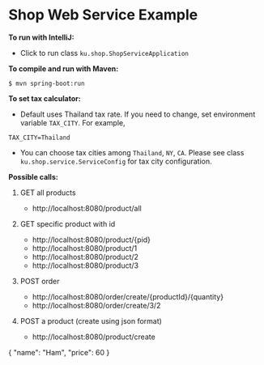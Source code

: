 # Shop Web Service Example

__To run with IntelliJ:__

  * Click to run class `ku.shop.ShopServiceApplication`

__To compile and run with Maven:__

```$ mvn spring-boot:run```

__To set tax calculator:__

  * Default uses Thailand tax rate. If you need to change,
set environment variable `TAX_CITY`. For example,

```TAX_CITY=Thailand```

  * You can choose tax cities among `Thailand`, `NY`, `CA`.
Please see class `ku.shop.service.ServiceConfig` for tax city configuration.

__Possible calls:__

1. GET all products
	- http://localhost:8080/product/all

1. GET specific product with id
	- http://localhost:8080/product/{pid}
	- http://localhost:8080/product/1
	- http://localhost:8080/product/2
	- http://localhost:8080/product/3

2. POST order
    - http://localhost:8080/order/create/{productId}/{quantity}
    - http://localhost:8080/order/create/3/2

3. POST a product (create using json format)
	- http://localhost:8080/product/create

{
    "name": "Ham",
    "price": 60
}
